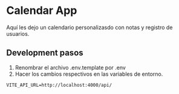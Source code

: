 
# Calendar App

Aquí les dejo un calendario personalizasdo con notas y registro de usuarios.

## Development pasos

1. Renombrar el archivo .env.template por .env
1. Hacer los cambios respectivos en las variables de entorno.

````
VITE_API_URL=http://localhost:4000/api/

````
